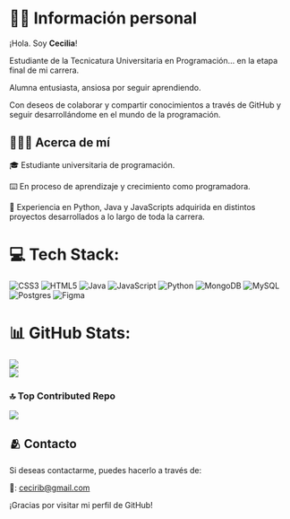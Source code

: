 #  👩🏻 Información personal

¡Hola. Soy **Cecilia**! 

Estudiante de la Tecnicatura Universitaria en Programación… en la etapa final de mi carrera. 

Alumna entusiasta, ansiosa por seguir aprendiendo.

Con deseos de colaborar y compartir conocimientos a través de GitHub y seguir desarrollándome en el mundo de la programación.



## 🙆🏻‍♀️ Acerca de mí

🎓 Estudiante universitaria de programación.

⌨️ En proceso de aprendizaje y crecimiento como programadora.

🏅 Experiencia en Python, Java y JavaScripts adquirida en distintos proyectos desarrollados a lo largo de toda la carrera.


# 💻 Tech Stack:
![CSS3](https://img.shields.io/badge/css3-%231572B6.svg?style=plastic&logo=css3&logoColor=white) ![HTML5](https://img.shields.io/badge/html5-%23E34F26.svg?style=plastic&logo=html5&logoColor=white) ![Java](https://img.shields.io/badge/java-%23ED8B00.svg?style=plastic&logo=openjdk&logoColor=white) ![JavaScript](https://img.shields.io/badge/javascript-%23323330.svg?style=plastic&logo=javascript&logoColor=%23F7DF1E) ![Python](https://img.shields.io/badge/python-3670A0?style=plastic&logo=python&logoColor=ffdd54) ![MongoDB](https://img.shields.io/badge/MongoDB-%234ea94b.svg?style=plastic&logo=mongodb&logoColor=white) ![MySQL](https://img.shields.io/badge/mysql-%2300000f.svg?style=plastic&logo=mysql&logoColor=white) ![Postgres](https://img.shields.io/badge/postgres-%23316192.svg?style=plastic&logo=postgresql&logoColor=white) ![Figma](https://img.shields.io/badge/figma-%23F24E1E.svg?style=plastic&logo=figma&logoColor=white)

# 📊 GitHub Stats:
![](https://github-readme-stats.vercel.app/api?username=Cecirib&theme=radical&hide_border=false&include_all_commits=false&count_private=true)<br/>
![](https://github-readme-streak-stats.herokuapp.com/?user=Cecirib&theme=radical&hide_border=false)<br/>

### 🔝 Top Contributed Repo
![](https://github-contributor-stats.vercel.app/api?username=Cecirib&limit=5&theme=radical&combine_all_yearly_contributions=true)


<!-- Proudly created with GPRM ( https://gprm.itsvg.in ) -->

## 🫂 Contacto

Si deseas contactarme, puedes hacerlo a través de:

📧: cecirib@gmail.com

¡Gracias por visitar mi perfil de GitHub!
